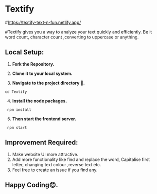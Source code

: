 # Textify
#https://textify-text-n-fun.netlify.app/

#Textify gives you a way to analyze your text quickly and efficiently. Be it word count, character count ,converting to uppercase or anything.

## Local Setup: 

 1) **Fork the Repository.**
 
 2) **Clone it to your local system.**

 3) **Navigate to the project directory 📁.**
   ```
   cd Textify
   ```
 4) **Install the node packages.**  
   ```
    npm install
   ```
 5) **Then start the frontend server.** 
   ```
    npm start
   ```



## Improvement Required:

1. Make website UI more attractive.
2. Add more functionality like find and replace the word, Capitalise first letter, changing text colour ,reverse text etc. 
3. Feel free to create an issue if you find any.


## Happy Coding😊.
